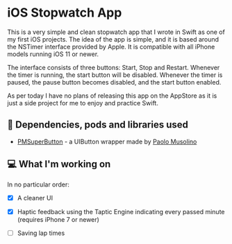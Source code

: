 # iOS Stopwatch App

This is a very simple and  clean stopwatch app that I wrote in Swift as one of my first iOS projects. The idea of the app is simple, and it is based around the NSTimer interface provided by Apple. It is compatible with all iPhone models running iOS 11 or newer.

The interface consists of three buttons: Start, Stop and Restart. Whenever the timer is running, the start button will be disabled. Whenever the timer is paused, the pause button becomes disabled, and the start button enabled.

As per today I have no plans of releasing this app on the AppStore as it is just a side project for me to enjoy and practice Swift.

## :open_file_folder: Dependencies, pods and libraries used
+ [PMSuperButton](https://github.com/pmusolino/PMSuperButton) - a UIButton wrapper made by [Paolo Musolino](https://github.com/pmusolino)

## :computer: What I'm working on
In no particular order:
- [x] A cleaner UI
- [x] Haptic feedback using the Taptic Engine indicating every passed minute (requires iPhone 7 or newer)
- [ ] Saving lap times 



